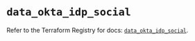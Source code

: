 # `data_okta_idp_social`

Refer to the Terraform Registry for docs: [`data_okta_idp_social`](https://registry.terraform.io/providers/okta/okta/4.6.3/docs/data-sources/idp_social).
